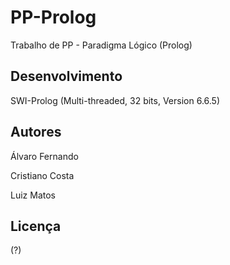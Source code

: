 PP-Prolog
=========

Trabalho de PP - Paradigma Lógico (Prolog) 


Desenvolvimento
---------------

SWI-Prolog (Multi-threaded, 32 bits, Version 6.6.5)


Autores
------

Álvaro Fernando

Cristiano Costa

Luiz Matos


Licença
-------

(?)
